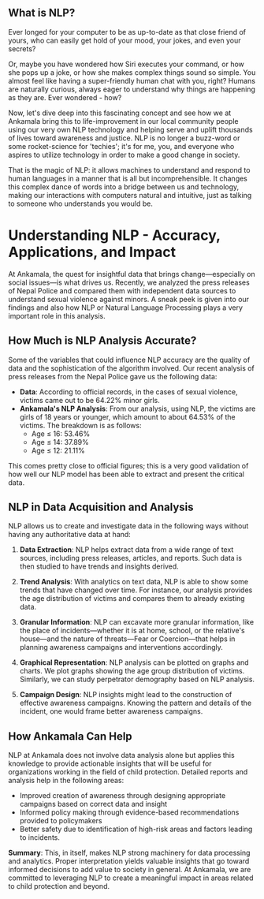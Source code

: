 ## What is NLP?

Ever longed for your computer to be as up-to-date as that close friend of yours, who can easily get hold of your mood, your jokes, and even your secrets?

Or, maybe you have wondered how Siri executes your command, or how she pops up a joke, or how she makes complex things sound so simple. You almost feel like having a super-friendly human chat with you, right?
Humans are naturally curious, always eager to understand why things are happening as they are.
Ever wondered - how?

Now, let's dive deep into this fascinating concept and see how we at Ankamala bring this to life-improvement in our local community people using our very own NLP technology and helping serve and uplift thousands of lives toward awareness and justice. NLP is no longer a buzz-word or some rocket-science for 'techies'; it's for me, you, and everyone who aspires to utilize technology in order to make a good change in society.

That is the magic of NLP: it allows machines to understand and respond to human languages in a manner that is all but incomprehensible. It changes this complex dance of words into a bridge between us and technology, making our interactions with computers natural and intuitive, just as talking to someone who understands you would be.

# Understanding NLP - Accuracy, Applications, and Impact

At Ankamala, the quest for insightful data that brings change—especially on social issues—is what drives us. Recently, we analyzed the press releases of Nepal Police and compared them with independent data sources to understand sexual violence against minors. A sneak peek is given into our findings and also how NLP or Natural Language Processing plays a very important role in this analysis.

## How Much is NLP Analysis Accurate?

Some of the variables that could influence NLP accuracy are the quality of data and the sophistication of the algorithm involved. Our recent analysis of press releases from the Nepal Police gave us the following data:

- **Data**: According to official records, in the cases of sexual violence, victims came out to be 64.22% minor girls.
- **Ankamala's NLP Analysis**: From our analysis, using NLP, the victims are girls of 18 years or younger, which amount to about 64.53% of the victims. The breakdown is as follows:
  - Age ≤ 16: 53.46%
  - Age ≤ 14: 37.89%
  - Age ≤ 12: 21.11%

This comes pretty close to official figures; this is a very good validation of how well our NLP model has been able to extract and present the critical data.

## NLP in Data Acquisition and Analysis

NLP allows us to create and investigate data in the following ways without having any authoritative data at hand:

1. **Data Extraction**: NLP helps extract data from a wide range of text sources, including press releases, articles, and reports. Such data is then studied to have trends and insights derived.

2. **Trend Analysis**: With analytics on text data, NLP is able to show some trends that have changed over time. For instance, our analysis provides the age distribution of victims and compares them to already existing data.

3. **Granular Information**: NLP can excavate more granular information, like the place of incidents—whether it is at home, school, or the relative's house—and the nature of threats—Fear or Coercion—that helps in planning awareness campaigns and interventions accordingly.

4. **Graphical Representation**: NLP analysis can be plotted on graphs and charts. We plot graphs showing the age group distribution of victims. Similarly, we can study perpetrator demography based on NLP analysis.

5. **Campaign Design**: NLP insights might lead to the construction of effective awareness campaigns. Knowing the pattern and details of the incident, one would frame better awareness campaigns.

## How Ankamala Can Help

NLP at Ankamala does not involve data analysis alone but applies this knowledge to provide actionable insights that will be useful for organizations working in the field of child protection. Detailed reports and analysis help in the following areas:

- Improved creation of awareness through designing appropriate campaigns based on correct data and insight
- Informed policy making through evidence-based recommendations provided to policymakers
- Better safety due to identification of high-risk areas and factors leading to incidents.

**Summary**: This, in itself, makes NLP strong machinery for data processing and analytics. Proper interpretation yields valuable insights that go toward informed decisions to add value to society in general. At Ankamala, we are committed to leveraging NLP to create a meaningful impact in areas related to child protection and beyond.
